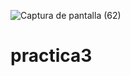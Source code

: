 ![Captura de pantalla (62)](https://github.com/brandon48d/practica3/assets/147564408/1ad3036b-b4a4-4b96-b409-116d10040304)
# practica3
